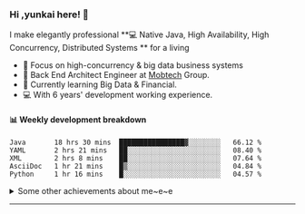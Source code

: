 ### Hi ,yunkai here! :wave: 

I make elegantly professional **💻 Native Java, High Availability, High Concurrency, Distributed Systems ** for a living

* 🧐   Focus on high-concurrency & big data business systems
* 💼   Back End Architect Engineer at [Mobtech](https://www.mob.com/) Group.
* 🌱   Currently learning Big Data & Financial.
* 💻   With 6 years' development working experience.

#### :bar_chart: Weekly development breakdown

<!--START_SECTION:waka-->
```text
Java       18 hrs 30 mins  ████████████████▓░░░░░░░░   66.12 % 
YAML       2 hrs 21 mins   ██░░░░░░░░░░░░░░░░░░░░░░░   08.40 % 
XML        2 hrs 8 mins    ██░░░░░░░░░░░░░░░░░░░░░░░   07.64 % 
AsciiDoc   1 hr 21 mins    █▒░░░░░░░░░░░░░░░░░░░░░░░   04.84 % 
Python     1 hr 16 mins    █░░░░░░░░░░░░░░░░░░░░░░░░   04.57 % 
```
<!--END_SECTION:waka-->

<details>
  <summary>Some other achievements about me~e~e</summary>
  <br>

* 👑   Some GitHub statistical reports:

<p align="center">
<img align="center" src="https://github-readme-stats.vercel.app/api/top-langs/?username=JanYunkai&hide_langs_below=1&theme=default&line_height=27&layout=compact" />
<img align="center" src="https://github-readme-stats.vercel.app/api?username=JanYunkai&show_icons=true&count_private=true&include_all_commits=true&line_height=21&layout=compact" alt="halfrost's Github Stats" />
<img align="center" src="https://github-profile-trophy.vercel.app/?username=JanYunkai&column=7" alt="JanYunkai's Github Trophy" />
</p>

</details>

---
